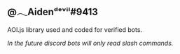 ## @𓂃Aidenᵈᵉᵛⁱˡ#9413 
AOI.js library used and coded for verified bots. 

*In the future discord bots will only read slash commands.*
